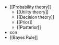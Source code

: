 - [[Probability theory]]
	- [[Utility theory]]
	- [[Decision theory]]
	- [[Prior]]
	- [[Posterior]]
- con
- [[Bayes Rule]]

 